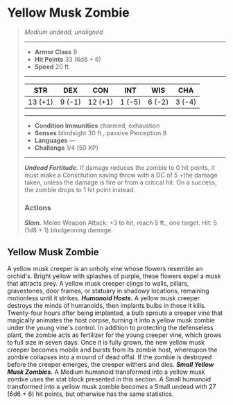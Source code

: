 # Yellow Musk Zombie
>*Medium undead, unaligned*
>___
>- **Armor Class** 9
>- **Hit Points** 33 (6d8 + 6)
>- **Speed** 20 ft.
>___
>|STR|DEX|CON|INT|WIS|CHA|
>|:---:|:---:|:---:|:---:|:---:|:---:|
>|13 (+1)|9 (-1)|12 (+1)|1 (-5)|6 (-2)|3 (-4)|
>___
>- **Condition Immunities** charmed, exhaustion
>- **Senses** blindsight 30 ft., passive Perception 8
>- **Languages** —
>- **Challenge** 1/4 (50 XP)
>___
>***Undead Fortitude.*** If damage reduces the zombie to 0 hit points, it must make a Constitution saving throw with a DC of 5 +the damage taken, unless the damage is fire or from a critical hit. On a success, the zombie drops to 1 hit point instead.  
>
>### Actions
>***Slam.*** Melee Weapon Attack: +3 to hit, reach 5 ft., one target. Hit: 5 (1d8 + 1) bludgeoning damage.
## Yellow Musk Zombie
A yellow musk creeper is an unholy vine whose flowers resemble an orchid's. Bright yellow with splashes of purple, these flowers expel a musk that attracts prey. A yellow musk creeper clings to walls, pillars, gravestones, door frames, or statuary in shadowy locations, remaining motionless until it strikes.
***Humanoid Hosts.*** A yellow musk creeper destroys the minds of humanoids, then implants bulbs in those it kills. Twenty-four hours after being implanted, a bulb sprouts a creeper vine that magically animates the host corpse, turning it into a yellow musk zombie under the young vine's control. In addition to protecting the defenseless plant, the zombie acts as fertilizer for the young creeper vine, which grows to full size in seven days. Once it is fully grown, the new yellow musk creeper becomes mobile and bursts from its zombie host, whereupon the zombie collapses into a mound of dead offal. If the zombie is destroyed before the creeper emerges, the creeper withers and dies.
***Small Yellow Musk Zombies.*** A Medium humanoid transformed into a yellow musk zombie uses the stat block presented in this section. A Small humanoid transformed into a yellow musk zombie becomes a Small undead with 27 (6d6 + 6) hit points, but otherwise has the same statistics.